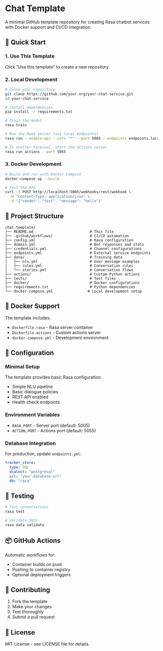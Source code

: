# Chat Template

A minimal GitHub template repository for creating Rasa chatbot services with Docker support and CI/CD integration.

## 🚀 Quick Start

### 1. Use This Template
Click "Use this template" to create a new repository.

### 2. Local Development
```bash
# Clone your repository
git clone https://github.com/your-org/your-chat-service.git
cd your-chat-service

# Install dependencies
pip install -r requirements.txt

# Train the model
rasa train

# Run the Rasa server (use local endpoints)
rasa run --enable-api --cors "*" --port 5005 --endpoints endpoints.local.yml

# In another terminal, start the actions server
rasa run actions --port 5055
```

### 3. Docker Development
```bash
# Build and run with Docker Compose
docker-compose up --build

# Test the API
curl -X POST http://localhost:5005/webhooks/rest/webhook \
  -H "Content-Type: application/json" \
  -d '{"sender": "test", "message": "hello"}'
```

## 📁 Project Structure

```
chat-template/
├── README.md                          # This file
├── .github/workflows/                 # CI/CD automation
├── config.yml                         # Rasa configuration
├── domain.yml                         # Bot responses and slots
├── credentials.yml                    # Channel configurations  
├── endpoints.yml                      # External service endpoints
├── data/                              # Training data
│   ├── nlu.yml                        # User message examples
│   ├── rules.yml                      # Conversation rules
│   └── stories.yml                    # Conversation flows
├── actions/                           # Custom Python actions
├── tests/                             # Test files
├── docker/                            # Docker configurations
├── requirements.txt                   # Python dependencies
└── docker-compose.yml                # Local development setup
```

## 🐳 Docker Support

The template includes:
- `Dockerfile.rasa` - Rasa server container
- `Dockerfile.actions` - Custom actions server
- `docker-compose.yml` - Development environment

## 🔧 Configuration

### Minimal Setup
The template provides basic Rasa configuration:
- Simple NLU pipeline
- Basic dialogue policies  
- REST API enabled
- Health check endpoints

### Environment Variables
- `RASA_PORT` - Server port (default: 5005)
- `ACTION_PORT` - Actions port (default: 5055)

### Database Integration
For production, update `endpoints.yml`:
```yaml
tracker_store:
  type: SQL
  dialect: "postgresql"
  url: "your-database-url"
  db: "rasa"
```

## 🧪 Testing

```bash
# Test conversations
rasa test

# Validate data
rasa data validate
```

## 📦 GitHub Actions

Automatic workflows for:
- Container builds on push
- Pushing to container registry
- Optional deployment triggers

## 🤝 Contributing

1. Fork the template
2. Make your changes
3. Test thoroughly
4. Submit a pull request

## 📄 License

MIT License - see LICENSE file for details.